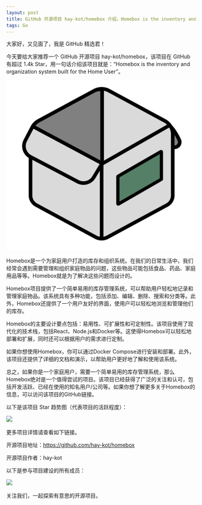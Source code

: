 ```yaml
---
layout: post
title: GitHub 开源项目 hay-kot/homebox 介绍，Homebox is the inventory and organization system built for the Home User
tags: Go
---
```


大家好，又见面了，我是 GitHub 精选君！

今天要给大家推荐一个 GitHub 开源项目 hay-kot/homebox，该项目在 GitHub 有超过 1.4k Star，用一句话介绍该项目就是：“Homebox is the inventory and organization system built for the Home User”。


![](https://raw.githubusercontent.com/hay-kot/homebox/master//docs/docs/assets/img/lilbox.svg)



Homebox是一个为家庭用户打造的库存和组织系统。在我们的日常生活中，我们经常会遇到需要管理和组织家庭物品的问题，这些物品可能包括食品、药品、家庭用品等等。Homebox就是为了解决这些问题而设计的。

Homebox项目提供了一个简单易用的库存管理系统，可以帮助用户轻松地记录和管理家庭物品。该系统具有多种功能，包括添加、编辑、删除、搜索和分类等。此外，Homebox还提供了一个用户友好的界面，使用户可以轻松地浏览和管理他们的库存。

Homebox的主要设计要点包括：易用性、可扩展性和可定制性。该项目使用了现代化的技术栈，包括React、Node.js和Docker等。这使得Homebox可以轻松地部署和扩展，同时还可以根据用户的需求进行定制。

如果你想使用Homebox，你可以通过Docker Compose进行安装和部署。此外，该项目还提供了详细的文档和演示，以帮助用户更好地了解和使用该系统。

总之，如果你是一个家庭用户，需要一个简单易用的库存管理系统，那么Homebox绝对是一个值得尝试的项目。该项目已经获得了广泛的关注和认可，包括开发活跃、已经在使用的知名用户/公司等。如果你想了解更多关于Homebox的信息，可以访问该项目的GitHub链接。




以下是该项目 Star 趋势图（代表项目的活跃程度）：

![](https://api.star-history.com/svg?repos=hay-kot/homebox&type=Timeline)

更多项目详情请查看如下链接。

开源项目地址：https://github.com/hay-kot/homebox 

开源项目作者：hay-kot

以下是参与项目建设的所有成员：

![](https://contrib.rocks/image?repo=hay-kot/homebox)

关注我们，一起探索有意思的开源项目。

